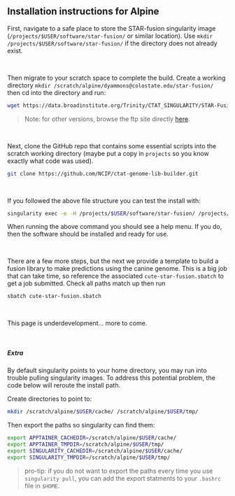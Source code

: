## Installation instructions for Alpine

First, navigate to a safe place to store the STAR-fusion singularity image (`/projects/$USER/software/star-fusion/` or similar location). Use `mkdir /projects/$USER/software/star-fusion/` if the directory does not already exist.

<br>

Then migrate to your scratch space to complete the build. Create a working directory `mkdir /scratch/alpine/dyammons@colostate.edu/star-fusion/` then cd into the directory and run:
```sh
wget https://data.broadinstitute.org/Trinity/CTAT_SINGULARITY/STAR-Fusion/star-fusion.v1.12.0.simg
```

> Note: for other versions, browse the ftp site directly [here](https://data.broadinstitute.org/Trinity/CTAT_SINGULARITY/STAR-Fusion/).

<br>

Next, clone the GitHub repo that contains some essential scripts into the scratch working directory (maybe put a copy in `projects` so you know exactly what code was used).
```sh
git clone https://github.com/NCIP/ctat-genome-lib-builder.git
```


<br>

If you followed the above file structure you can test the install with:
```sh
singularity exec -e -H /projects/$USER/software/star-fusion/ /projects/$USER/software/star-fusion/star-fusion.v1.12.0.simg /projects/$USER/software/star-fusion/ctat-genome-lib-builder/prep_genome_lib.pl -h
```

When running the above command you should see a help menu. If you do, then the software should be installed and ready for use.

<br>

There are a few more steps, but the next we provide a template to build a fusion library to make predictions using the canine genome. This is a big job that can take time, so reference the associated `cute-star-fusion.sbatch` to get a job submitted. Check all paths match up then run
```sh
sbatch cute-star-fusion.sbatch
```

<br>

This page is underdevelopment... more to come.

<br>

##### Extra

By default singularity points to your home directory, you may run into trouble pulling singularity images. To address this potential problem, the code below will reroute the install path.

Create directories to point to:
```sh
mkdir /scratch/alpine/$USER/cache/ /scratch/alpine/$USER/tmp/
```

Then export the paths so singularity can find them:
```sh
export APPTAINER_CACHEDIR=/scratch/alpine/$USER/cache/
export APPTAINER_TMPDIR=/scratch/alpine/$USER/tmp/
export SINGULARITY_CACHEDIR=/scratch/alpine/$USER/cache/
export SINGULARITY_TMPDIR=/scratch/alpine/$USER/tmp/
```

> pro-tip: if you do not want to export the paths every time you use `singularity pull`, you can add the export statments to your `.bashrc` file in `$HOME`.

